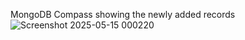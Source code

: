 MongoDB Compass showing the newly added records
![Screenshot 2025-05-15 000220](https://github.com/user-attachments/assets/896a3d4e-068b-4515-be5e-87d9fed559fb)
